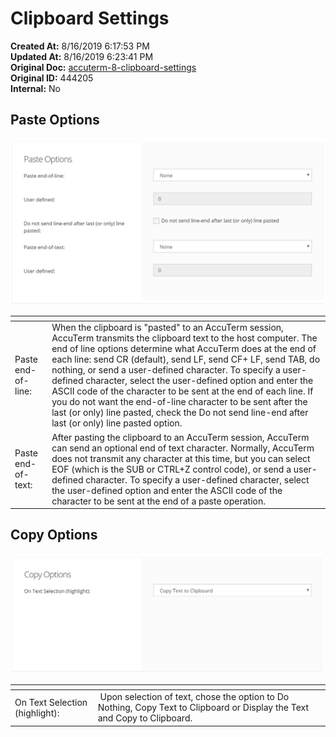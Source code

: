 # Clipboard Settings

<PageHeader />

**Created At:** 8/16/2019 6:17:53 PM  
**Updated At:** 8/16/2019 6:23:41 PM  
**Original Doc:** [accuterm-8-clipboard-settings](https://docs.zumasys.com/accuterm/accuterm-8-clipboard-settings)  
**Original ID:** 444205  
**Internal:** No  




## Paste Options

![accuterm-8-clipboard-settings: 1565979499582-1565979499582](./1565979499582-1565979499582.png)


| <!----> | <!----> |
| --- | --- |
| Paste end-of-line: | When the clipboard is "pasted" to an AccuTerm session, AccuTerm transmits the clipboard text to the host computer. The end of line options determine what AccuTerm does at the end of each line: send CR (default), send LF, send CF+ LF, send TAB, do nothing, or send a user-defined character. To specify a user-defined character, select the user-defined option and enter the ASCII code of the character to be sent at the end of each line. If you do not want the end-of-line character to be sent after the last (or only) line pasted, check the Do not send line-end after last (or only) line pasted option.<br> |
| Paste end-of-text: | After pasting the clipboard to an AccuTerm session, AccuTerm can send an optional end of text character. Normally, AccuTerm does not transmit any character at this time, but you can select EOF (which is the SUB or CTRL+Z control code), or send a user-defined character. To specify a user-defined character, select the user-defined option and enter the ASCII code of the character to be sent at the end of a paste operation.<br> |


## Copy Options

![accuterm-8-clipboard-settings: 1565979528816-1565979528816](./1565979528816-1565979528816.png)


| <!----> | <!----> |
| --- | --- |
| On Text Selection (highlight): <br> |  Upon selection of text, chose the option to Do Nothing, Copy Text to Clipboard or Display the Text and Copy to Clipboard. |

